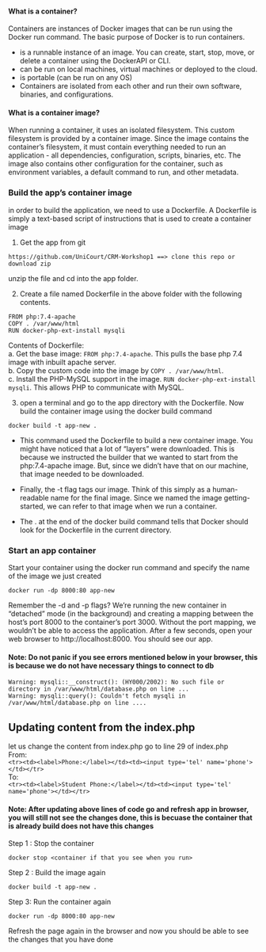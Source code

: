 #### What is a container?
Containers are instances of Docker images that can be run using the Docker run command. The basic purpose of Docker is to run containers.
- is a runnable instance of an image. You can create, start, stop, move, or delete a container using the DockerAPI or CLI.
- can be run on local machines, virtual machines or deployed to the cloud.
- is portable (can be run on any OS)
- Containers are isolated from each other and run their own software, binaries, and configurations.

#### What is a container image?
When running a container, it uses an isolated filesystem. This custom filesystem is provided by a container image. Since the image contains the container’s filesystem, it must contain everything needed to run an application - all dependencies, configuration, scripts, binaries, etc. The image also contains other configuration for the container, such as environment variables, a default command to run, and other metadata.
### Build the app’s container image
in order to build the application, we need to use a Dockerfile. A Dockerfile is simply a text-based script of instructions that is used to create a container image

1. Get the app from git
```    
https://github.com/UniCourt/CRM-Workshop1 ==> clone this repo or download zip
```
unzip the file and cd into the app folder.

2. Create a file named Dockerfile in the above folder with the following contents.
```
FROM php:7.4-apache
COPY . /var/www/html
RUN docker-php-ext-install mysqli
```
Contents of Dockerfile:<br>
a. Get the base image: `FROM php:7.4-apache`. This pulls the base php 7.4 image with inbuilt apache server.<br>
b. Copy the custom code into the image by `COPY . /var/www/html`.<br>
c. Install the PHP-MySQL support in the image. `RUN docker-php-ext-install mysqli`. This allows PHP to communicate with MySQL.<br>

3. open a terminal and go to the app directory with the Dockerfile. Now build the container image using the docker build command
```
docker build -t app-new .
````
- This command used the Dockerfile to build a new container image. You might have noticed that a lot of “layers” were downloaded. This is because we instructed the builder that we wanted to start from the php:7.4-apache image. But, since we didn’t have that on our machine, that image needed to be downloaded.

- Finally, the -t flag tags our image. Think of this simply as a human-readable name for the final image. Since we named the image getting-started, we can refer to that image when we run a container.

- The . at the end of the docker build command tells that Docker should look for the Dockerfile in the current directory.

### Start an app container

Start your container using the docker run command and specify the name of the image we just created
```commandline
docker run -dp 8000:80 app-new
```
Remember the -d and -p flags? We’re running the new container in “detached” mode (in the background) and creating a mapping between the host’s port 8000 to the container’s port 3000. Without the port mapping, we wouldn’t be able to access the application.
After a few seconds, open your web browser to http://localhost:8000. You should see our app.

#### Note: Do not panic if you see errors mentioned below in your browser, this is because we do not have necessary things to connect to db
```commandline
Warning: mysqli::__construct(): (HY000/2002): No such file or directory in /var/www/html/database.php on line ...
Warning: mysqli::query(): Couldn't fetch mysqli in /var/www/html/database.php on line ....
```

## Updating content from the index.php
let us change the content from index.php
go to line 29 of index.php
    <br>From:<br>
    `<tr><td><label>Phone:</label></td><td><input type='tel' name='phone'></td></tr>`
    <br>To:<br>
    `<tr><td><label>Student Phone:</label></td><td><input type='tel' name='phone'></td></tr>`

#### Note: After updating above lines of code go and refresh app in browser, you will still not see the changes done, this is becuase the container that is already build does not have this changes
Step 1 : Stop the container

    docker stop <container if that you see when you run>
Step 2 : Build the image again
    
    docker build -t app-new .
Step 3: Run the container again 
    
    docker run -dp 8000:80 app-new

Refresh the page again in the browser and now you should be able to see the changes that you have done

